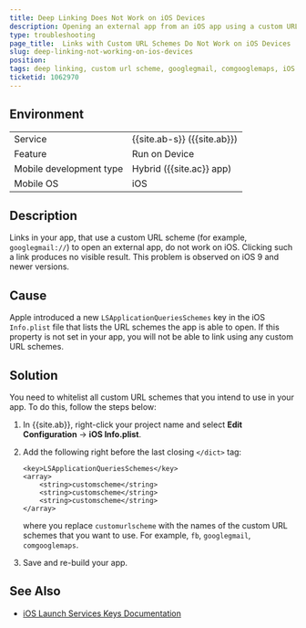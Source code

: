 ```yaml
---
title: Deep Linking Does Not Work on iOS Devices
description: Opening an external app from an iOS app using a custom URL scheme doesn't work
type: troubleshooting
page_title:  Links with Custom URL Schemes Do Not Work on iOS Devices
slug: deep-linking-not-working-on-ios-devices
position:
tags: deep linking, custom url scheme, googlegmail, comgooglemaps, iOS
ticketid: 1062970
---
```


## Environment
<table>
  <tr>
    <td>Service</td>
    <td>{{site.ab-s}} ({{site.ab}})</td>
  </tr>
  <tr>
    <td>Feature</td>
    <td>Run on Device</td>
  </tr>
  <tr>
    <td>Mobile development type</td>
    <td>Hybrid ({{site.ac}} app)</td>
  </tr>
  <tr>
    <td>Mobile OS</td>
    <td>iOS</td>
  </tr>
</table>

## Description
Links in your app, that use a custom URL scheme (for example, `googlegmail://`) to open an external app, do not work on iOS. Clicking such a link produces no visible result. This problem is observed on iOS 9 and newer versions.

## Cause
Apple introduced a new `LSApplicationQueriesSchemes` key in the iOS `Info.plist` file that lists the URL schemes the app is able to open. If this property is not set in your app, you will not be able to link using any custom URL schemes.

## Solution
You need to whitelist all custom URL schemes that you intend to use in your app. To do this, follow the steps below:

1. In {{site.ab}}, right-click your project name and select **Edit Configuration** -> **iOS Info.plist**.
2. Add the following right before the last closing `</dict>` tag:

	```
	<key>LSApplicationQueriesSchemes</key>
	<array>
  		<string>customscheme</string>
  		<string>customscheme</string>
  		<string>customscheme</string>
	</array>
	```
	where you replace `customurlscheme` with the names of the custom URL schemes that you want to use. For example, `fb`, `googlegmail`, `comgooglemaps`.
3. Save and re-build your app.

## See Also
* [iOS Launch Services Keys Documentation](https://developer.apple.com/library/content/documentation/General/Reference/InfoPlistKeyReference/Articles/LaunchServicesKeys.html)
